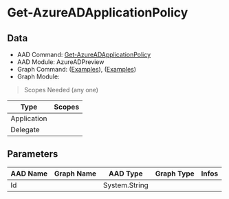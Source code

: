# Get-AzureADApplicationPolicy

> 

## Data

+ AAD Command: [Get-AzureADApplicationPolicy](https://docs.microsoft.com/en-us/powershell/module/AzureADPreview/Get-AzureADApplicationPolicy)
+ AAD Module: AzureADPreview
+ Graph Command: []() ([Examples](https://github.com/orgs/msgraph/discussions?discussions_q=)), []() ([Examples](https://github.com/orgs/msgraph/discussions?discussions_q=))
+ Graph Module: 

> Scopes Needed (any one)

|Type|Scopes|
|---|---|
|Application||
|Delegate||

## Parameters

|AAD Name|Graph Name|AAD Type|Graph Type|Infos|
|---|---|---|---|---|
|Id||System.String|||

